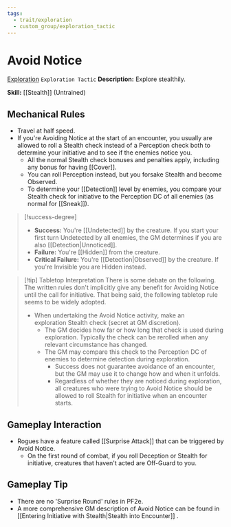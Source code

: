 ```yaml
---
tags:
  - trait/exploration
  - custom_group/exploration_tactic
---
```

# Avoid Notice

[Exploration](Exploration.md "General Trait") `Exploration Tactic`
**Description:** Explore stealthily. 

**Skill:** [[Stealth]] (Untrained)

## Mechanical Rules

- Travel at half speed.
-  If you're Avoiding Notice at the start of an encounter, you usually are allowed to roll a Stealth check instead of a Perception check both to determine your initiative and to see if the enemies notice you.
	- All the normal Stealth check bonuses and penalties apply, including any bonus for having [[Cover]].
	- You can roll Perception instead, but you forsake Stealth and become Observed.
	- To determine your [[Detection]] level by enemies, you compare your Stealth check for initiative to the Perception DC of all enemies (as normal for [[Sneak]]).

> [!success-degree] 
>- **Success:** You're [[Undetected]] by the creature.  If you start your first turn Undetected by all enemies, the GM determines if you are also [[Detection|Unnoticed]].
>- **Failure:** You're [[Hidden]] from the creature.
>- **Critical Failure:** You're [[Detection|Observed]] by the creature. If you're Invisible you are Hidden instead.
	

> [!tip] Tabletop Interpretation
>There is some debate on the following. The written rules don't implicitly give any benefit for Avoiding Notice until the call for initiative. That being said, the following tabletop rule seems to be widely adopted.
>- When undertaking the Avoid Notice activity, make an exploration Stealth check (secret at GM discretion).
>	- The GM decides how far or how long that check is used during exploration. Typically the check can be rerolled when any relevant circumstance has changed.
>	- The GM may compare this check to the Perception DC of enemies to determine detection during exploration.
>		- Success does not guarantee avoidance of an encounter, but the GM may use it to change how and when it unfolds.
>		- Regardless of whether they are noticed during exploration, all creatures who were trying to Avoid Notice should be allowed to roll Stealth for initiative when an encounter starts.


## Gameplay Interaction

- Rogues have a feature called [[Surprise Attack]] that can be triggered by Avoid Notice.
	- On the first round of combat, if you roll Deception or Stealth for initiative, creatures that haven't acted are Off-Guard to you.

## Gameplay Tip

- There are no 'Surprise Round' rules in PF2e.
- A more comprehensive GM description of Avoid Notice can be found in [[Entering Initiative with Stealth|Stealth into Encounter]] .
